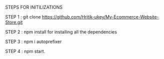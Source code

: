 STEPS FOR INITILIZATIONS

STEP 1 : git clone https://github.com/Hritik-ukey/My-Ecommerce-Website-Store.git


 

STEP 2 : npm install for installing all the dependencies  
  
   
 
 
STEP 3 : npm i autoprefixer



STEP 4 : npm start. 
 
 
 

